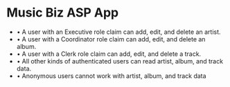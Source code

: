 # Music Biz ASP App

<ul>
  <li>• A user with an Executive role claim can add, edit, and delete an artist.</li>
  <li>• A user with a Coordinator role claim can add, edit, and delete an album.</li>
  <li>• A user with a Clerk role claim can add, edit, and delete a track.</li>
  <li>• All other kinds of authenticated users can read artist, album, and track data.</li>
  <li>• Anonymous users cannot work with artist, album, and track data</li>
</ul>






